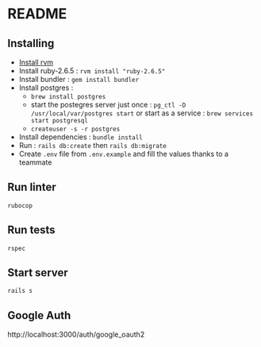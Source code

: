 # README

## Installing

- [Install rvm](https://rvm.io/rvm/install)
- Install ruby-2.6.5 : `rvm install "ruby-2.6.5"`
- Install bundler : `gem install bundler`
- Install postgres :
    - `brew install postgres`
    - start the postegres server just once : `pg_ctl -D /usr/local/var/postgres start` or start as a service : `brew services start postgresql`
    - `createuser -s -r postgres`
- Install dependencies : `bundle install`
- Run : `rails db:create` then `rails db:migrate`
- Create `.env` file from `.env.example` and fill the values thanks to a teammate

## Run linter

`rubocop`

## Run tests

`rspec`

## Start server

`rails s`

## Google Auth

http://localhost:3000/auth/google_oauth2
